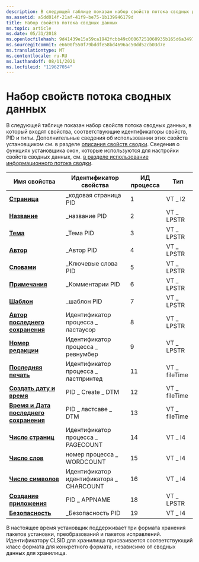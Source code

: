```yaml
---
description: В следующей таблице показан набор свойств потока сводных данных, в который входят свойства, соответствующие идентификаторы свойств, PID и типы.
ms.assetid: a5dd014f-21af-41f9-be75-1b139946179d
title: Набор свойств потока сводных данных
ms.topic: article
ms.date: 05/31/2018
ms.openlocfilehash: 9d41439e15a59ca1942fcbb49c06067251060935b165d6a34972df868fa7feac
ms.sourcegitcommit: e6600f550f79bddfe58bd4696ac50dd52cb03d7e
ms.translationtype: MT
ms.contentlocale: ru-RU
ms.lasthandoff: 08/11/2021
ms.locfileid: "119627054"
---
```

# <a name="summary-information-stream-property-set"></a>Набор свойств потока сводных данных

В следующей таблице показан набор свойств потока сводных данных, в который входят свойства, соответствующие идентификаторы свойств, PID и типы. Дополнительные сведения об использовании этих свойств установщиком см. в разделе [описания свойств сводки](summary-property-descriptions.md). Сведения о функциях установщика окон, которые используются для настройки свойств сводных данных, см. [в разделе использование информационного потока сводки](using-the-summary-information-stream.md).



| Имя свойства                                                | Идентификатор свойства        | ИД процесса | Тип         |
|--------------------------------------------------------------|--------------------|-----|--------------|
| [**Страница**](codepage-summary.md)                         | \_кодовая страница PID      | 1   | VT \_ I2       |
| [**Название**](title-summary.md)                               | \_название PID         | 2   | VT \_ LPSTR    |
| [**Тема**](subject-summary.md)                           | \_Тема PID       | 3   | VT \_ LPSTR    |
| [**Автор**](author-summary.md)                             | \_Автор PID        | 4   | VT \_ LPSTR    |
| [**Словами**](keywords-summary.md)                         | \_Ключевые слова PID      | 5   | VT \_ LPSTR    |
| [**Примечания**](comments-summary.md)                         | \_Комментарии PID      | 6   | VT \_ LPSTR    |
| [**Шаблон**](template-summary.md)                         | \_шаблон PID      | 7   | VT \_ LPSTR    |
| [**Автор последнего сохранения**](last-saved-by-summary.md)               | Идентификатор процесса \_ ластаусор    | 8   | VT \_ LPSTR    |
| [**Номер редакции**](revision-number-summary.md)           | Идентификатор процесса \_ ревнумбер     | 9   | VT \_ LPSTR    |
| [**Последняя печать**](last-printed-summary.md)                 | Идентификатор процесса \_ ластпринтед   | 11  | VT \_ fileTime |
| [**Создать дату и время**](create-time-date-summary.md)         | PID \_ Create \_ DTM   | 12  | VT \_ fileTime |
| [**Время и Дата последнего сохранения**](last-saved-time-date-summary.md)  | PID \_ ластсаве \_ DTM | 13  | VT \_ fileTime |
| [**Число страниц**](page-count-summary.md)                     | Идентификатор процесса \_ PAGECOUNT     | 14  | VT \_ I4       |
| [**Число слов**](word-count-summary.md)                     | номер процесса \_ WORDCOUNT     | 15  | VT \_ I4       |
| [**Число символов**](character-count-summary.md)           | Идентификатор идентификатора \_ CHARCOUNT     | 16  | VT \_ I4       |
| [**Создание приложения**](creating-application-summary.md) | PID \_ APPNAME       | 18  | VT \_ LPSTR    |
| [**Безопасность**](security-summary.md)                         | \_Безопасность PID      | 19  | VT \_ I4       |



 

В настоящее время установщик поддерживает три формата хранения пакетов установки, преобразований и пакетов исправлений. Идентификатору CLSID для хранилища присваивается соответствующий класс формата для конкретного формата, независимо от сводных данных для хранилища.

 

 



